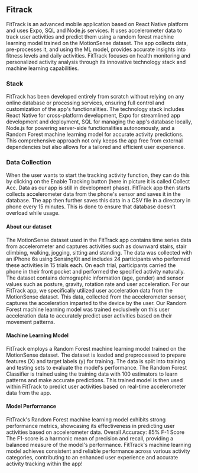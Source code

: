 ## Fitrack
 FitTrack is an advanced mobile application based on React Native platform and uses Expo, SQL and Node.js services. It uses accelerometer data to track user activities and predict them using a random forest machine learning model trained on the MotionSense dataset. The app collects data, pre-processes it, and using the ML model, provides accurate insights into fitness levels and daily activities. FitTrack focuses on health monitoring and personalized activity analysis through its innovative technology stack and machine learning capabilities.

### Stack
FitTrack has been developed entirely from scratch without relying on any online database or processing services, ensuring full control and customization of the app's functionalities.
The technology stack includes React Native for cross-platform development, Expo for streamlined app development and deployment, SQL for managing the app's database locally, Node.js for powering server-side functionalities autonomously, and a Random Forest machine learning model for accurate activity predictions. 
This comprehensive approach not only keeps the app free from external dependencies but also allows for a tailored and efficient user experience.


### Data Collection
When the user wants to start the tracking activity function, they can do this by clicking on the Enable Tracking button (here in picture it is called Collect Acc. Data as our app is still in development phase). FitTrack app then  starts collects accelerometer data from the phone's sensor and saves it in the database. The app then further saves this data in a CSV file in a directory in phone every 15 minutes. This is done to ensure that database doesn’t overload while usage.

#### About our dataset
The MotionSense dataset used in the FitTrack app contains time series data from accelerometer and captures activities such as downward stairs, stair climbing, walking, jogging, sitting and standing. 
The data was collected with an iPhone 6s using SensingKit and includes 24 participants who performed these activities in 15 trials each. On each trial, participants carried the phone in their front pocket and performed the specified activity naturally. 
The dataset contains demographic information (age, gender) and sensor values ​​such as posture, gravity, rotation rate and user acceleration. 
For our FitTrack app, we specifically utilized user acceleration data from the MotionSense dataset. This data, collected from the accelerometer sensor, captures the acceleration imparted to the device by the user. Our Random Forest machine learning model was trained exclusively on this user acceleration data to accurately predict user activities based on their movement patterns.

#### Machine Learning Model
FitTrack employs a Random Forest machine learning model trained on the MotionSense dataset. 
The dataset is loaded and preprocessed to prepare features (X) and target labels (y) for training.
The data is split into training and testing sets to evaluate the model's performance.
The Random Forest Classifier is trained using the training data with 100 estimators to learn patterns and make accurate predictions.
This trained model is then used within FitTrack to predict user activities based on real-time accelerometer data from the app.

####  Model Performance
FitTrack's Random Forest machine learning model exhibits strong performance metrics, showcasing its effectiveness in predicting user activities based on accelerometer data. 
Overall Accuracy: 85% F-1 Score
The F1-score is a harmonic mean of precision and recall, providing a balanced measure of the model's performance. 
FitTrack's machine learning model achieves consistent and reliable performance across various activity categories, contributing to an enhanced user experience and accurate activity tracking within the app!




